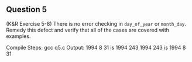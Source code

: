 ## Question 5

(K&R Exercise 5-8) There is no error checking in <code>day_of_year</code> or <code>month_day</code>. Remedy this defect and verify that all of the cases are covered with examples.

Compile Steps:
gcc q5.c
Output:
1994 8 31 is 1994 243
1994 243 is 1994 8 31

